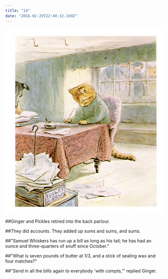 ```yaml
---
title: "14"
date: "2016-02-29T22:40:32.169Z"
---
```


![Kittens playing](./ginger_fig33.jpg)

##Ginger and Pickles retired into the back parlour.

##They did accounts. They added up sums and sums, and sums.

##"Samuel Whiskers has run up a bill as long as his tail; he has had an ounce and three-quarters of snuff since October."

##"What is seven pounds of butter at 1/3, and a stick of sealing wax and four matches?"

##"Send in all the bills again to everybody 'with compts,'" replied Ginger.

